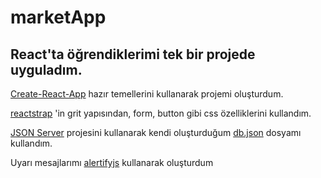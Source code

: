 # marketApp  
React'ta öğrendiklerimi tek bir projede uyguladım.  
---
[Create-React-App](https://create-react-app.dev/) hazır temellerini kullanarak projemi oluşturdum.  

[reactstrap](https://reactstrap.github.io/) 'in grit yapısından, form, button gibi css özelliklerini kullandım.  

[JSON Server](https://github.com/typicode/json-server)  projesini kullanarak kendi oluşturduğum [db.json](marketApp/api/dbjson) dosyamı kullandım.  

Uyarı mesajlarımı [alertifyjs](https://alertifyjs.com/) kullanarak oluşturdum


